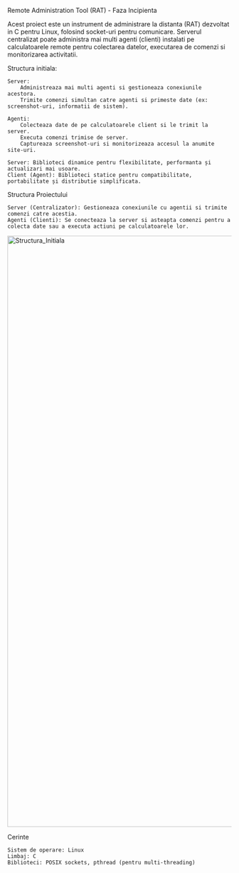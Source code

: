 Remote Administration Tool (RAT) - Faza Incipienta

Acest proiect este un instrument de administrare la distanta (RAT) dezvoltat in C pentru Linux, folosind socket-uri pentru comunicare. Serverul centralizat poate administra mai multi agenti (clienti) instalati pe calculatoarele remote pentru colectarea datelor, executarea de comenzi si monitorizarea activitatii.

Structura initiala:

    Server:
        Administreaza mai multi agenti si gestioneaza conexiunile acestora.
        Trimite comenzi simultan catre agenti si primeste date (ex: screenshot-uri, informatii de sistem).

    Agenti:
        Colecteaza date de pe calculatoarele client si le trimit la server.
        Executa comenzi trimise de server.
        Captureaza screenshot-uri si monitorizeaza accesul la anumite site-uri.

    Server: Biblioteci dinamice pentru flexibilitate, performanta și actualizari mai usoare.
    Client (Agent): Biblioteci statice pentru compatibilitate, portabilitate și distributie simplificata.

Structura Proiectului

    Server (Centralizator): Gestioneaza conexiunile cu agentii si trimite comenzi catre acestia.
    Agenti (Clienti): Se conecteaza la server si asteapta comenzi pentru a colecta date sau a executa actiuni pe calculatoarele lor.
    
<img width="1325" alt="Structura_Initiala" src="https://github.com/user-attachments/assets/c5541d8c-1365-4131-a98d-1f21fd12baaf">

Cerinte

    Sistem de operare: Linux
    Limbaj: C
    Biblioteci: POSIX sockets, pthread (pentru multi-threading)
